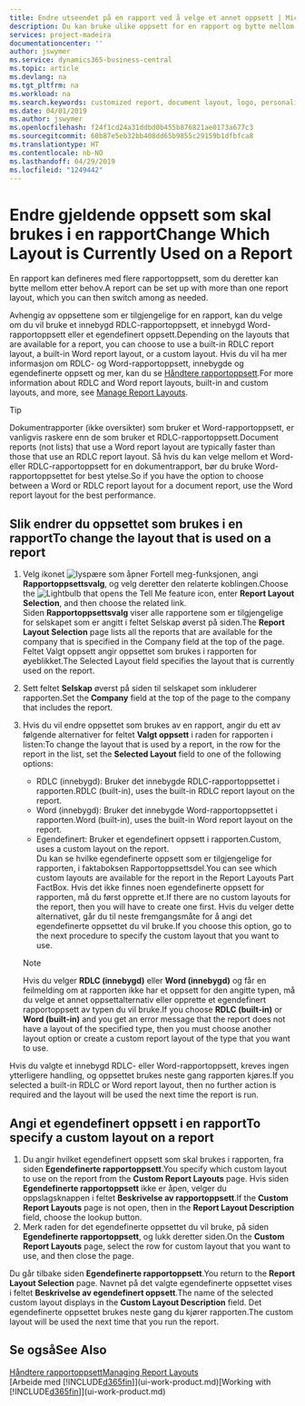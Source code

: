 ```yaml
---
title: Endre utseendet på en rapport ved å velge et annet oppsett | Microsoft-dokumentasjon
description: Du kan bruke ulike oppsett for en rapport og bytte mellom oppsett for å endre utseendet på den.
services: project-madeira
documentationcenter: ''
author: jswymer
ms.service: dynamics365-business-central
ms.topic: article
ms.devlang: na
ms.tgt_pltfrm: na
ms.workload: na
ms.search.keywords: customized report, document layout, logo, personalize
ms.date: 04/01/2019
ms.author: jswymer
ms.openlocfilehash: f24f1cd24a31ddbd0b455b876821ae0173a677c3
ms.sourcegitcommit: 60b87e5eb32bb408dd65b9855c29159b1dfbfca8
ms.translationtype: HT
ms.contentlocale: nb-NO
ms.lasthandoff: 04/29/2019
ms.locfileid: "1249442"
---
```

# <a name="change-which-layout-is-currently-used-on-a-report"></a><span data-ttu-id="139cb-103">Endre gjeldende oppsett som skal brukes i en rapport</span><span class="sxs-lookup"><span data-stu-id="139cb-103">Change Which Layout is Currently Used on a Report</span></span>
<span data-ttu-id="139cb-104">En rapport kan defineres med flere rapportoppsett, som du deretter kan bytte mellom etter behov.</span><span class="sxs-lookup"><span data-stu-id="139cb-104">A report can be set up with more than one report layout, which you can then switch among as needed.</span></span>

<span data-ttu-id="139cb-105">Avhengig av oppsettene som er tilgjengelige for en rapport, kan du velge om du vil bruke et innebygd RDLC-rapportoppsett, et innebygd Word-rapportoppsett eller et egendefinert oppsett.</span><span class="sxs-lookup"><span data-stu-id="139cb-105">Depending on the layouts that are available for a report, you can choose to use a built-in RDLC report layout, a built-in Word report layout, or a custom layout.</span></span> <span data-ttu-id="139cb-106">Hvis du vil ha mer informasjon om RDLC- og Word-rapportoppsett, innebygde og egendefinerte oppsett og mer, kan du se [Håndtere rapportoppsett](ui-manage-report-layouts.md).</span><span class="sxs-lookup"><span data-stu-id="139cb-106">For more information about RDLC and Word report layouts, built-in and custom layouts, and more, see [Manage Report Layouts](ui-manage-report-layouts.md).</span></span>

> [!TIP]  
> <span data-ttu-id="139cb-107">Dokumentrapporter (ikke oversikter) som bruker et Word-rapportoppsett, er vanligvis raskere enn de som bruker et RDLC-rapportoppsett.</span><span class="sxs-lookup"><span data-stu-id="139cb-107">Document reports (not lists) that use a Word report layout are typically faster than those that use an RDLC report layout.</span></span> <span data-ttu-id="139cb-108">Så hvis du kan velge mellom et Word- eller RDLC-rapportoppsett for en dokumentrapport, bør du bruke Word-rapportoppsettet for best ytelse.</span><span class="sxs-lookup"><span data-stu-id="139cb-108">So if you have the option to choose between a Word or RDLC report layout for a document report, use the Word report layout for the best performance.</span></span>  

## <a name="to-change-the-layout-that-is-used-on-a-report"></a><span data-ttu-id="139cb-109">Slik endrer du oppsettet som brukes i en rapport</span><span class="sxs-lookup"><span data-stu-id="139cb-109">To change the layout that is used on a report</span></span>
1. <span data-ttu-id="139cb-110">Velg ikonet ![lyspære som åpner Fortell meg-funksjonen](media/ui-search/search_small.png "Fortell hva du vil gjøre"), angi **Rapportoppsettsvalg**, og velg deretter den relaterte koblingen.</span><span class="sxs-lookup"><span data-stu-id="139cb-110">Choose the ![Lightbulb that opens the Tell Me feature](media/ui-search/search_small.png "Tell me what you want to do") icon, enter **Report Layout Selection**, and then choose the related link.</span></span>  
   <span data-ttu-id="139cb-111">Siden **Rapportoppsettsvalg** viser alle rapportene som er tilgjengelige for selskapet som er angitt i feltet Selskap øverst på siden.</span><span class="sxs-lookup"><span data-stu-id="139cb-111">The **Report Layout Selection** page lists all the reports that are available for the company that is specified in the Company field at the top of the page.</span></span> <span data-ttu-id="139cb-112">Feltet Valgt oppsett angir oppsettet som brukes i rapporten for øyeblikket.</span><span class="sxs-lookup"><span data-stu-id="139cb-112">The Selected Layout field specifies the layout that is currently used on the report.</span></span>
2. <span data-ttu-id="139cb-113">Sett feltet **Selskap** øverst på siden til selskapet som inkluderer rapporten.</span><span class="sxs-lookup"><span data-stu-id="139cb-113">Set the **Company** field at the top of the page to the company that includes the report.</span></span>
3. <span data-ttu-id="139cb-114">Hvis du vil endre oppsettet som brukes av en rapport, angir du ett av følgende alternativer for feltet **Valgt oppsett** i raden for rapporten i listen:</span><span class="sxs-lookup"><span data-stu-id="139cb-114">To change the layout that is used by a report, in the row for the report in the list, set the **Selected Layout** field to one of the following options:</span></span>
   * <span data-ttu-id="139cb-115">RDLC (innebygd): Bruker det innebygde RDLC-rapportoppsettet i rapporten.</span><span class="sxs-lookup"><span data-stu-id="139cb-115">RDLC (built-in), uses the built-in RDLC report layout on the report.</span></span>
   * <span data-ttu-id="139cb-116">Word (innebygd): Bruker det innebygde Word-rapportoppsettet i rapporten.</span><span class="sxs-lookup"><span data-stu-id="139cb-116">Word (built-in), uses the built-in Word report layout on the report.</span></span>
   * <span data-ttu-id="139cb-117">Egendefinert: Bruker et egendefinert oppsett i rapporten.</span><span class="sxs-lookup"><span data-stu-id="139cb-117">Custom, uses a custom layout on the report.</span></span>  
     <span data-ttu-id="139cb-118">Du kan se hvilke egendefinerte oppsett som er tilgjengelige for rapporten, i faktaboksen Rapportoppsettsdel.</span><span class="sxs-lookup"><span data-stu-id="139cb-118">You can see which custom layouts are available for the report in the Report Layouts Part FactBox.</span></span> <span data-ttu-id="139cb-119">Hvis det ikke finnes noen egendefinerte oppsett for rapporten, må du først opprette et.</span><span class="sxs-lookup"><span data-stu-id="139cb-119">If there are no custom layouts for the report, then you will have to create one first.</span></span> <span data-ttu-id="139cb-120">Hvis du velger dette alternativet, går du til neste fremgangsmåte for å angi det egendefinerte oppsettet du vil bruke.</span><span class="sxs-lookup"><span data-stu-id="139cb-120">If you choose this option, go to the next procedure to specify the custom layout that you want to use.</span></span>

    > [!NOTE]  
    >   <span data-ttu-id="139cb-121">Hvis du velger **RDLC (innebygd)** eller **Word (innebygd)** og får en feilmelding om at rapporten ikke har et oppsett for den angitte typen, må du velge et annet oppsettalternativ eller opprette et egendefinert rapportoppsett av typen du vil bruke.</span><span class="sxs-lookup"><span data-stu-id="139cb-121">If you choose **RDLC (built-in)** or **Word (built-in)** and you get an error message that the report does not have a layout of the specified type, then you must choose another layout option or create a custom report layout of the type that you want to use.</span></span>

<span data-ttu-id="139cb-122">Hvis du valgte et innebygd RDLC- eller Word-rapportoppsett, kreves ingen ytterligere handling, og oppsettet brukes neste gang rapporten kjøres.</span><span class="sxs-lookup"><span data-stu-id="139cb-122">If you selected a built-in RDLC or Word report layout, then no further action is required and the layout will be used the next time the report is run.</span></span>

## <a name="to-specify-a-custom-layout-on-a-report"></a><span data-ttu-id="139cb-123">Angi et egendefinert oppsett i en rapport</span><span class="sxs-lookup"><span data-stu-id="139cb-123">To specify a custom layout on a report</span></span>
1. <span data-ttu-id="139cb-124">Du angir hvilket egendefinert oppsett som skal brukes i rapporten, fra siden **Egendefinerte rapportoppsett**.</span><span class="sxs-lookup"><span data-stu-id="139cb-124">You specify which custom layout to use on the report from the **Custom Report Layouts** page.</span></span> <span data-ttu-id="139cb-125">Hvis siden **Egendefinerte rapportoppsett** ikke er åpen, velger du oppslagsknappen i feltet **Beskrivelse av rapportoppsett**.</span><span class="sxs-lookup"><span data-stu-id="139cb-125">If the **Custom Report Layouts** page is not open, then in the **Report Layout Description** field, choose the lookup button.</span></span>
2. <span data-ttu-id="139cb-126">Merk raden for det egendefinerte oppsettet du vil bruke, på siden **Egendefinerte rapportoppsett**, og lukk deretter siden.</span><span class="sxs-lookup"><span data-stu-id="139cb-126">On the **Custom Report Layouts** page, select the row for custom layout that you want to use, and then close the page.</span></span>

<span data-ttu-id="139cb-127">Du går tilbake siden **Egendefinerte rapportoppsett**.</span><span class="sxs-lookup"><span data-stu-id="139cb-127">You return to the **Report Layout Selection** page.</span></span> <span data-ttu-id="139cb-128">Navnet på det valgte egendefinerte oppsettet vises i feltet **Beskrivelse av egendefinert oppsett**.</span><span class="sxs-lookup"><span data-stu-id="139cb-128">The name of the selected custom layout displays in the **Custom Layout Description** field.</span></span> <span data-ttu-id="139cb-129">Det egendefinerte oppsettet brukes neste gang du kjører rapporten.</span><span class="sxs-lookup"><span data-stu-id="139cb-129">The custom layout will be used the next time that you run the report.</span></span>

## <a name="see-also"></a><span data-ttu-id="139cb-130">Se også</span><span class="sxs-lookup"><span data-stu-id="139cb-130">See Also</span></span>
[<span data-ttu-id="139cb-131">Håndtere rapportoppsett</span><span class="sxs-lookup"><span data-stu-id="139cb-131">Managing Report Layouts</span></span>](ui-manage-report-layouts.md)  
<span data-ttu-id="139cb-132">[Arbeide med [!INCLUDE[d365fin](includes/d365fin_md.md)]](ui-work-product.md)</span><span class="sxs-lookup"><span data-stu-id="139cb-132">[Working with [!INCLUDE[d365fin](includes/d365fin_md.md)]](ui-work-product.md)</span></span>
